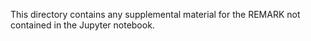 This directory contains any supplemental material for the REMARK not contained in the Jupyter notebook.

